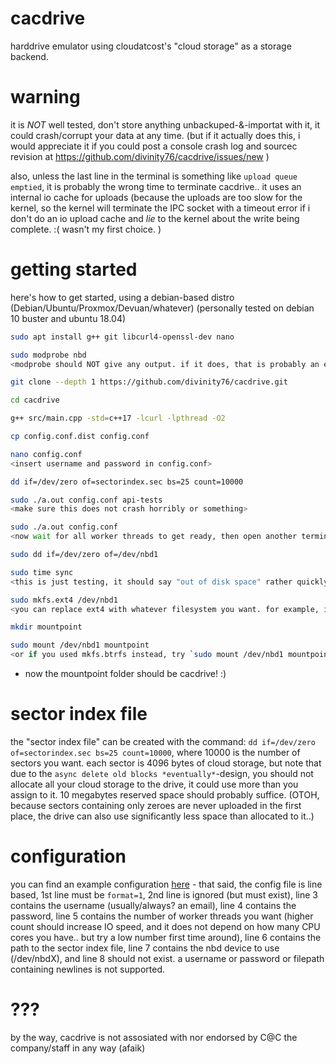 # cacdrive
harddrive emulator using cloudatcost's "cloud storage" as a storage backend.

# warning
it is *NOT* well tested, don't store anything unbackuped-&-importat with it, it could crash/corrupt your data at any time. (but if it actually does this, i would appreciate it if you could post a console crash log and sourcec revision at https://github.com/divinity76/cacdrive/issues/new )

also, unless the last line in the terminal is something like `upload queue emptied`, it is probably the wrong time to terminate cacdrive.. it uses an internal io cache for uploads (because the uploads are too slow for the kernel, so the kernel will terminate the IPC socket with a timeout error if i don't do an io upload cache and *lie* to the kernel about the write being complete. :( wasn't my first choice. )

# getting started

here's how to get started, using a debian-based distro (Debian/Ubuntu/Proxmox/Devuan/whatever)
(personally tested on debian 10 buster and ubuntu 18.04)
```sh
sudo apt install g++ git libcurl4-openssl-dev nano

sudo modprobe nbd
<modprobe should NOT give any output. if it does, that is probably an error.>

git clone --depth 1 https://github.com/divinity76/cacdrive.git

cd cacdrive

g++ src/main.cpp -std=c++17 -lcurl -lpthread -O2

cp config.conf.dist config.conf

nano config.conf
<insert username and password in config.conf>

dd if=/dev/zero of=sectorindex.sec bs=25 count=10000

sudo ./a.out config.conf api-tests
<make sure this does not crash horribly or something>

sudo ./a.out config.conf
<now wait for all worker threads to get ready, then open another terminal, if you have a GUI, use gparted, otherwise>

sudo dd if=/dev/zero of=/dev/nbd1

sudo time sync
<this is just testing, it should say "out of disk space" rather quickly if everything is working correctly.>

sudo mkfs.ext4 /dev/nbd1
<you can replace ext4 with whatever filesystem you want. for example, if you want a compressing filesystem (which might be a good  idea), you can use mkfs.btrfs instead of mkfs.ext4>

mkdir mountpoint

sudo mount /dev/nbd1 mountpoint
<or if you used mkfs.btrfs instead, try `sudo mount /dev/nbd1 mountpoint -o compress=zlib` >
```
- now the mountpoint folder should be cacdrive! :) 

# sector index file
the "sector index file" can be created with the command:
`dd if=/dev/zero of=sectorindex.sec bs=25 count=10000`, 
where 10000 is the number of sectors you want. each sector is 4096 bytes of cloud storage, but note that due to the `async delete old blocks *eventually*`-design, you should not allocate all your cloud storage to the drive, it could use more than you assign to it. 10 megabytes reserved space should probably suffice. (OTOH, because sectors containing only zeroes are never uploaded in the first place, the drive can also use significantly less space than allocated to it..)



# configuration
you can find an example configuration [here](https://github.com/divinity76/cacdrive/blob/master/config.conf.dist) - that said, 
the config file is line based, 1st line must be `format=1`, 2nd line is ignored (but must exist), line 3 contains the username (usually/always? an email), line 4 contains the password, line 5 contains the number of worker threads you want (higher count should increase IO speed, and it does not depend on how many CPU cores you have.. but try a low number first time around), line 6 contains the path to the sector index file, line 7 contains the nbd device to use (/dev/nbdX), and line 8 should not exist. a username or password or filepath containing newlines is not supported.



# ???
by the way, cacdrive is not assosiated with nor endorsed by C@C the company/staff in any way (afaik)
